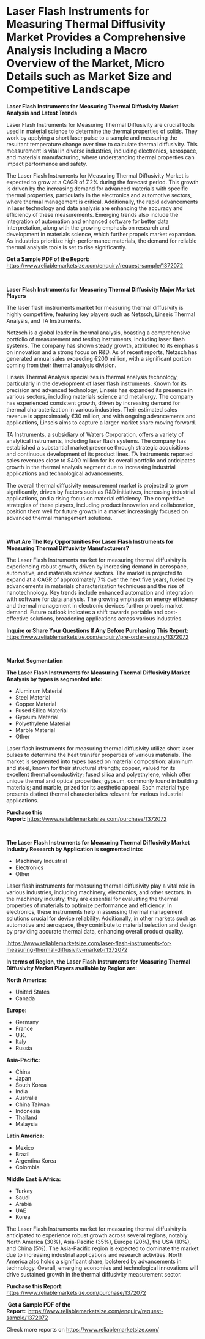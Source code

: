 <p><h1>Laser Flash Instruments for Measuring Thermal Diffusivity Market Provides a Comprehensive Analysis Including a Macro Overview of the Market, Micro Details such as Market Size and Competitive Landscape</h1></p><p><strong>Laser Flash Instruments for Measuring Thermal Diffusivity Market Analysis and Latest Trends</strong></p>
<p><p>Laser Flash Instruments for Measuring Thermal Diffusivity are crucial tools used in material science to determine the thermal properties of solids. They work by applying a short laser pulse to a sample and measuring the resultant temperature change over time to calculate thermal diffusivity. This measurement is vital in diverse industries, including electronics, aerospace, and materials manufacturing, where understanding thermal properties can impact performance and safety.</p><p>The Laser Flash Instruments for Measuring Thermal Diffusivity Market is expected to grow at a CAGR of 7.2% during the forecast period. This growth is driven by the increasing demand for advanced materials with specific thermal properties, particularly in the electronics and automotive sectors, where thermal management is critical. Additionally, the rapid advancements in laser technology and data analysis are enhancing the accuracy and efficiency of these measurements. Emerging trends also include the integration of automation and enhanced software for better data interpretation, along with the growing emphasis on research and development in materials science, which further propels market expansion. As industries prioritize high-performance materials, the demand for reliable thermal analysis tools is set to rise significantly.</p></p>
<p><strong>Get a Sample PDF of the Report:&nbsp;</strong> <a href="https://www.reliablemarketsize.com/enquiry/request-sample/1372072?utm_campaign=2314&utm_medium=2&utm_source=Github&utm_content=ia&utm_term=22032025&utm_id=laser-flash-instruments-for-measuring-thermal-diffusivity">https://www.reliablemarketsize.com/enquiry/request-sample/1372072</a></p>
<p>&nbsp;</p>
<p><strong>Laser Flash Instruments for Measuring Thermal Diffusivity Major Market Players</strong></p>
<p><p>The laser flash instruments market for measuring thermal diffusivity is highly competitive, featuring key players such as Netzsch, Linseis Thermal Analysis, and TA Instruments. </p><p>Netzsch is a global leader in thermal analysis, boasting a comprehensive portfolio of measurement and testing instruments, including laser flash systems. The company has shown steady growth, attributed to its emphasis on innovation and a strong focus on R&D. As of recent reports, Netzsch has generated annual sales exceeding €200 million, with a significant portion coming from their thermal analysis division.</p><p>Linseis Thermal Analysis specializes in thermal analysis technology, particularly in the development of laser flash instruments. Known for its precision and advanced technology, Linseis has expanded its presence in various sectors, including materials science and metallurgy. The company has experienced consistent growth, driven by increasing demand for thermal characterization in various industries. Their estimated sales revenue is approximately €30 million, and with ongoing advancements and applications, Linseis aims to capture a larger market share moving forward.</p><p>TA Instruments, a subsidiary of Waters Corporation, offers a variety of analytical instruments, including laser flash systems. The company has established a substantial market presence through strategic acquisitions and continuous development of its product lines. TA Instruments reported sales revenues close to $400 million for its overall portfolio and anticipates growth in the thermal analysis segment due to increasing industrial applications and technological advancements.</p><p>The overall thermal diffusivity measurement market is projected to grow significantly, driven by factors such as R&D initiatives, increasing industrial applications, and a rising focus on material efficiency. The competitive strategies of these players, including product innovation and collaboration, position them well for future growth in a market increasingly focused on advanced thermal management solutions.</p></p>
<p>&nbsp;</p>
<p><strong>What Are The Key Opportunities For Laser Flash Instruments for Measuring Thermal Diffusivity Manufacturers?</strong></p>
<p><p>The Laser Flash Instruments market for measuring thermal diffusivity is experiencing robust growth, driven by increasing demand in aerospace, automotive, and materials science sectors. The market is projected to expand at a CAGR of approximately 7% over the next five years, fueled by advancements in materials characterization techniques and the rise of nanotechnology. Key trends include enhanced automation and integration with software for data analysis. The growing emphasis on energy efficiency and thermal management in electronic devices further propels market demand. Future outlook indicates a shift towards portable and cost-effective solutions, broadening applications across various industries.</p></p>
<p><strong>Inquire or Share Your Questions If Any Before Purchasing This Report:</strong> <a href="https://www.reliablemarketsize.com/enquiry/pre-order-enquiry/1372072?utm_campaign=2314&utm_medium=2&utm_source=Github&utm_content=ia&utm_term=22032025&utm_id=laser-flash-instruments-for-measuring-thermal-diffusivity">https://www.reliablemarketsize.com/enquiry/pre-order-enquiry/1372072</a></p>
<p>&nbsp;</p>
<p><strong>Market Segmentation</strong></p>
<p><strong>The Laser Flash Instruments for Measuring Thermal Diffusivity Market Analysis by types is segmented into:</strong></p>
<p><ul><li>Aluminum Material</li><li>Steel Material</li><li>Copper Material</li><li>Fused Silica Material</li><li>Gypsum Material</li><li>Polyethylene Material</li><li>Marble Material</li><li>Other</li></ul></p>
<p><p>Laser flash instruments for measuring thermal diffusivity utilize short laser pulses to determine the heat transfer properties of various materials. The market is segmented into types based on material composition: aluminum and steel, known for their structural strength; copper, valued for its excellent thermal conductivity; fused silica and polyethylene, which offer unique thermal and optical properties; gypsum, commonly found in building materials; and marble, prized for its aesthetic appeal. Each material type presents distinct thermal characteristics relevant for various industrial applications.</p></p>
<p><strong>Purchase this Report:&nbsp;</strong><a href="https://www.reliablemarketsize.com/purchase/1372072?utm_campaign=2314&utm_medium=2&utm_source=Github&utm_content=ia&utm_term=22032025&utm_id=laser-flash-instruments-for-measuring-thermal-diffusivity">https://www.reliablemarketsize.com/purchase/1372072</a></p>
<p>&nbsp;</p>
<p><strong>The Laser Flash Instruments for Measuring Thermal Diffusivity Market Industry Research by Application is segmented into:</strong></p>
<p><ul><li>Machinery Industrial</li><li>Electronics</li><li>Other</li></ul></p>
<p><p>Laser flash instruments for measuring thermal diffusivity play a vital role in various industries, including machinery, electronics, and other sectors. In the machinery industry, they are essential for evaluating the thermal properties of materials to optimize performance and efficiency. In electronics, these instruments help in assessing thermal management solutions crucial for device reliability. Additionally, in other markets such as automotive and aerospace, they contribute to material selection and design by providing accurate thermal data, enhancing overall product quality.</p></p>
<p><a href="https://www.reliablemarketsize.com/laser-flash-instruments-for-measuring-thermal-diffusivity-market-r1372072?utm_campaign=2314&utm_medium=2&utm_source=Github&utm_content=ia&utm_term=22032025&utm_id=laser-flash-instruments-for-measuring-thermal-diffusivity">&nbsp;https://www.reliablemarketsize.com/laser-flash-instruments-for-measuring-thermal-diffusivity-market-r1372072</a></p>
<p><strong>In terms of Region, the Laser Flash Instruments for Measuring Thermal Diffusivity Market Players available by Region are:</strong></p>
<p>
    <p> <strong> North America: </strong>
        <ul>
            <li>United States</li>
            <li>Canada</li>
        </ul>
        </p> 
    <p> <strong> Europe: </strong>
        <ul>
            <li>Germany</li>
            <li>France</li>
            <li>U.K.</li>
            <li>Italy</li>
            <li>Russia</li>
        </ul>
        </p> 
    <p> <strong> Asia-Pacific: </strong>
        <ul>
            <li>China</li>
            <li>Japan</li>
            <li>South Korea</li>
            <li>India</li>
            <li>Australia</li>
            <li>China Taiwan</li>
            <li>Indonesia</li>
            <li>Thailand</li>
            <li>Malaysia</li>
        </ul>
        </p> 
    <p> <strong> Latin America: </strong>
        <ul>
            <li>Mexico</li>
            <li>Brazil</li>
            <li>Argentina Korea</li>
            <li>Colombia</li>
        </ul>
        </p> 
    <p> <strong> Middle East & Africa: </strong>
        <ul>
            <li>Turkey</li>
            <li>Saudi</li>
            <li>Arabia</li>
            <li>UAE</li>
            <li>Korea</li>
        </ul>
    </p>
    </p>
<p><p>The Laser Flash Instruments market for measuring thermal diffusivity is anticipated to experience robust growth across several regions, notably North America (30%), Asia-Pacific (35%), Europe (20%), the USA (10%), and China (5%). The Asia-Pacific region is expected to dominate the market due to increasing industrial applications and research activities. North America also holds a significant share, bolstered by advancements in technology. Overall, emerging economies and technological innovations will drive sustained growth in the thermal diffusivity measurement sector.</p></p>
<p><strong>Purchase this Report: </strong><a href="https://www.reliablemarketsize.com/purchase/1372072?utm_campaign=2314&utm_medium=2&utm_source=Github&utm_content=ia&utm_term=22032025&utm_id=laser-flash-instruments-for-measuring-thermal-diffusivity">https://www.reliablemarketsize.com/purchase/1372072</a></p>
<p>&nbsp;<strong>Get a Sample PDF of the Report:&nbsp;&nbsp;</strong><a href="https://www.reliablemarketsize.com/enquiry/request-sample/1372072?utm_campaign=2314&utm_medium=2&utm_source=Github&utm_content=ia&utm_term=22032025&utm_id=laser-flash-instruments-for-measuring-thermal-diffusivity">https://www.reliablemarketsize.com/enquiry/request-sample/1372072</a></p>
<p><strong></strong></p>
<p>Check more reports on <a href="https://www.reliablemarketsize.com/?utm_campaign=2314&utm_medium=2&utm_source=Github&utm_content=ia&utm_term=22032025&utm_id=laser-flash-instruments-for-measuring-thermal-diffusivity">https://www.reliablemarketsize.com/</a></p>
